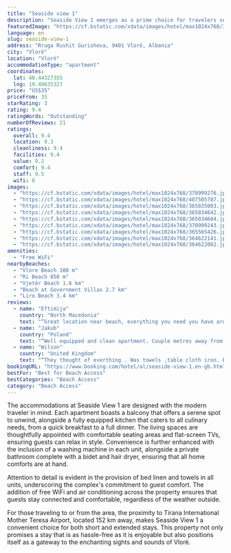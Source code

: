 ```yaml
---
title: "Seaside view 1"
description: "Seaside View 1 emerges as a prime choice for travelers seeking the perfect blend of comfort and convenience in Vlorë."
featuredImage: "https://cf.bstatic.com/xdata/images/hotel/max1024x768/370999276.jpg?k=0d14e373dca70cfa78031b7dc43c834a53a87894058a3176988c87325999ccc0&o=&hp=1"
language: en
slug: seaside-view-1
address: "Rruga Rushit Gurishova, 9401 Vlorë, Albania"
city: "Vlorë"
location: "Vlorë"
accommodationType: "apartment"
coordinates:
  lat: 40.44327355
  lng: 19.49635327
price: "US$35"
priceFrom: 35
starRating: 3
rating: 9.4
ratingWords: "Outstanding"
numberOfReviews: 21
ratings:
  overall: 9.4
  location: 9.3
  cleanliness: 9.4
  facilities: 9.4
  value: 9.2
  comfort: 9.4
  staff: 9.5
  wifi: 0
images:
  - "https://cf.bstatic.com/xdata/images/hotel/max1024x768/370999276.jpg?k=0d14e373dca70cfa78031b7dc43c834a53a87894058a3176988c87325999ccc0&o=&hp=1"
  - "https://cf.bstatic.com/xdata/images/hotel/max1024x768/407505787.jpg?k=b48f63c797f20a8340c575aab6542320221f1acbdc0d6e5d93ca6421f00fd225&o=&hp=1"
  - "https://cf.bstatic.com/xdata/images/hotel/max1024x768/365035003.jpg?k=01aa3c4bf572c8e32ef44f297bda53b62f249ae55140abe9331b04915458669d&o=&hp=1"
  - "https://cf.bstatic.com/xdata/images/hotel/max1024x768/365034642.jpg?k=80b4f1d6e36e95ea05e4e35d1cde85fe65c76ae2507ed8b222b50c5be2e529ec&o=&hp=1"
  - "https://cf.bstatic.com/xdata/images/hotel/max1024x768/365034604.jpg?k=8fd7ab982d0596dc44a306aeed2a275913e1b1951d4d7b2959f505713f4a041e&o=&hp=1"
  - "https://cf.bstatic.com/xdata/images/hotel/max1024x768/370999243.jpg?k=e6aff235be8a5462159b5eedc2aa32bd737065d5e13489adf2aa7982e830ae42&o=&hp=1"
  - "https://cf.bstatic.com/xdata/images/hotel/max1024x768/365565426.jpg?k=304bb835d2782529e826cbd25d481ecab96e7b01cfd28d0261162fab00d9e9fd&o=&hp=1"
  - "https://cf.bstatic.com/xdata/images/hotel/max1024x768/364622141.jpg?k=a3d8a44faf648b51d15d92152d6127859eafbfb32f353c78caa6f4a8ba06eb5d&o=&hp=1"
  - "https://cf.bstatic.com/xdata/images/hotel/max1024x768/364622082.jpg?k=da352a56d33f091b3410c4e4ad119e128b46af887de85faf5e1bb3d7d870a9f6&o=&hp=1"
amenities:
  - "Free WiFi"
nearbyBeaches:
  - "Vlore Beach 100 m"
  - "Ri Beach 850 m"
  - "Vjetër Beach 1.6 km"
  - "Beach at Government Villas 2.7 km"
  - "Liro Beach 3.4 km"
reviews:
  - name: "Eftimija"
    country: "North Macedonia"
    text: "“Great location near beach, everything you need you have around. The apartment was clean, comfortable with all facilities. The owner was very kind, positive and flexible. Thank you 🌞”"
  - name: "Jakub"
    country: "Poland"
    text: "“Well equipped and clean apartment. Couple metres away from bars, shops and restaurants.”"
  - name: "Wilson"
    country: "United Kingdom"
    text: "“They thought of everthing . Was towels ,table cloth iron. Basic first aid which was needed.even teddybear for kids.amazing balcony access from each room.the host gave us exelent tourist information.the host even met us very late at night due to...”"
bookingURL: "https://www.booking.com/hotel/al/seaside-view-1.en-gb.html?aid=8035640"
bestFor: "Best for Beach Access"
bestCategories: "Beach Access"
category: "Beach Access"
---
```


The accommodations at Seaside View 1 are designed with the modern traveler in mind. Each apartment boasts a balcony that offers a serene spot to unwind, alongside a fully equipped kitchen that caters to all culinary needs, from a quick breakfast to a full dinner. The living spaces are thoughtfully appointed with comfortable seating areas and flat-screen TVs, ensuring guests can relax in style. Convenience is further enhanced with the inclusion of a washing machine in each unit, alongside a private bathroom complete with a bidet and hair dryer, ensuring that all home comforts are at hand.

Attention to detail is evident in the provision of bed linen and towels in all units, underscoring the complex's commitment to guest comfort. The addition of free WiFi and air conditioning across the property ensures that guests stay connected and comfortable, regardless of the weather outside.

For those traveling to or from the area, the proximity to Tirana International Mother Teresa Airport, located 152 km away, makes Seaside View 1 a convenient choice for both short and extended stays. This property not only promises a stay that is as hassle-free as it is enjoyable but also positions itself as a gateway to the enchanting sights and sounds of Vlorë.